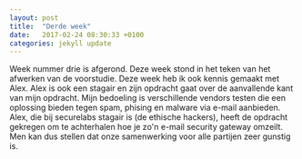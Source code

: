 ```yaml
---
layout: post
title:  "Derde week"
date:   2017-02-24 08:30:33 +0100
categories: jekyll update
---
```

Week nummer drie is afgerond. Deze week stond in het teken van het afwerken van de voorstudie. Deze week heb ik ook kennis gemaakt met Alex. Alex is ook een stagair en zijn opdracht gaat over de aanvallende kant van mijn opdracht. Mijn bedoeling is verschillende vendors testen die een oplossing bieden tegen spam, phising en malware via e-mail aanbieden. Alex, die bij securelabs stagair is (de ethische hackers), heeft de opdracht gekregen om te achterhalen hoe je zo'n e-mail security gateway omzeilt. Men kan dus stellen dat onze samenwerking voor alle partijen zeer gunstig is. 